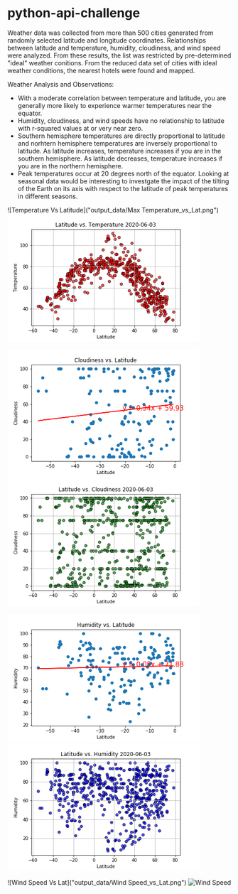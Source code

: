 # python-api-challenge

Weather data was collected from more than 500 cities generated from randomly selected latitude and longitude coordinates.  Relationships between latitude and temperature, humidity, cloudiness, and wind speed were analyzed. From these results, the list was restricted by pre-determined "ideal" weather conitions.  From the reduced data set of cities with ideal weather conditions, the nearest hotels were found and mapped.



Weather Analysis and Observations:

* With a moderate correlation between temperature and latitude, you are generally more likely to experience warmer temperatures near the equator.
* Humidity, cloudiness, and wind speeds have no relationship to latitude with r-squared values at or very near zero.
* Southern hemisphere temperatures are directly proportional to latitude and norhtern hemisphere temperatures are inversely proportional to latitude. As latitude increases, temperature increases if you are in the southern hemisphere. As latitude decreases, temperature increases if you are in the northern hemisphere.
* Peak temperatures occur at 20 degrees north of the equator. Looking at seasonal data would be interesting to investgate the impact of the tilting of the Earth on its axis with respect to the latitude of peak temperatures in different seasons.

![Temperature Vs Latitude]("output_data/Max Temperature_vs_Lat.png")
![Temp V Lat](output_data/Lat_vs_Temp.png)

![Cloudiness_vs_Lat](output_data/Cloudiness_vs_Lat.png)
![Cloud V Lat](output_data/Lat_vs_Cld.png)

![Humidity vs Lat](output_data/Humidity_vs_Lat.png)
![Lat_vs_Hum](output_data/Lat_vs_Hum.png)

![Wind Speed Vs Lat]("output_data/Wind Speed_vs_Lat.png")
![Wind Speed](lat_vs_WS.png)
